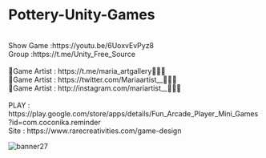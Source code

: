 # Pottery-Unity-Games
<br />
Show Game :https://youtu.be/6UoxvEvPyz8<br />
Group :https://t.me/Unity_Free_Source<br /><br />
🎨Game Artist : https://t.me/maria_artgallery👱🏻‍♀️<br />
🎨Game Artist : https://twitter.com/Mariaartist__👱🏻‍♀️<br />
🎨Game Artist : http://instagram.com/mariartist__👱🏻‍♀️<br /><br />
PLAY : https://play.google.com/store/apps/details/Fun_Arcade_Player_Mini_Games?id=com.coconika.reminder<br />
Site : https://www.rarecreativities.com/game-design <br />

![banner27](https://user-images.githubusercontent.com/83016119/212313414-72e7dc6f-2dac-4697-ab83-5d5ba24ecaa3.png)
